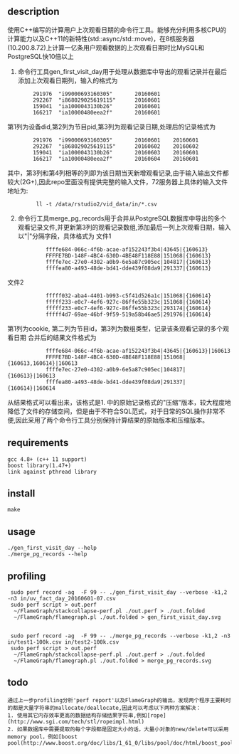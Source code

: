 ## description
使用C++编写的计算用户上次观看日期的命令行工具。能够充分利用多核CPU的计算能力以及C++11的新特性(std::async/std::move)，在8核服务器(10.200.8.72)上计算一亿条用户观看数据的上次观看日期时比MySQL和PostgreSQL快10倍以上  
  1. 命令行工具gen_first_visit_day用于处理从数据库中导出的观看记录并在最后添加上次观看日期列，输入的格式为
```
		291976  "i99000693160305"       20160601
		292267  "i868029025619115"      20160601
		159041  "ia1000043130b26"       20160601
		166217  "ia10000480eea2f"       20160601
```
第1列为设备did,第2列为节目pid,第3列为观看记录日期,处理后的记录格式为
```
		291976  "i99000693160305"       20160601	20160601
		292267  "i868029025619115"      20160602	20160602
		159041  "ia1000043130b26"       20160603	20160601
		166217  "ia10000480eea2f"       20160604	20160601
```
其中，第3列和第4列相等的列即为该日期当天新增观看记录,由于输入输出文件都较大(2G+),因此repo里面没有提供完整的输入文件，72服务器上具体的输入文件地址为:
```
		 ll -t /data/rstudio2/vid_data/in/*.csv
```

  2. 命令行工具merge_pg_records用于合并从PostgreSQL数据库中导出的多个观看记录文件,并更新第3列的观看记录数组,添加最后一列上次观看日期，输入以"|"分隔字段，具体格式为
	文件1
```
			ffffe684-066c-4f6b-acae-af152243f3b4|43645|{160613}
			FFFFE7BD-148F-4BC4-630D-4BE48F118E88|151068|{160613}
			ffffe7ec-27e0-4302-a0b9-6e5a87c905ec|104817|{160613}
			ffffea80-a493-48de-bd41-dde439f08da9|291337|{160613}
```

文件2
```
			fffff032-aba4-4401-b993-c5f41d526a1c|151068|{160614}
			fffff233-e0c7-4ef6-927c-86ffe55b323c|151068|{160614}
			fffff233-e0c7-4ef6-927c-86ffe55b323c|293174|{160614}
			fffff4d7-69ae-46bf-9f59-519a58b46ae5|291976|{160614}
```
第1列为cookie, 第二列为节目id，第3列为数组类型，记录该条观看记录的多个观看日期
合并后的结果文件格式为
```
			ffffe684-066c-4f6b-acae-af152243f3b4|43645|{160613}|160613
			FFFFE7BD-148F-4BC4-630D-4BE48F118E88|151068|{160613,160614}|160613
			ffffe7ec-27e0-4302-a0b9-6e5a87c905ec|104817|{160613}|160613
			ffffea80-a493-48de-bd41-dde439f08da9|291337|{160614}|160614
```
从结果格式可以看出来，该格式是1. 中的原始记录格式的"压缩"版本，较大程度地降低了文件的存储空间，但是由于不符合SQL范式，对于日常的SQL操作非常不便,因此采用了两个命令行工具分别保持计算结果的原始版本和压缩版本。

## requirements
	gcc 4.8+ (c++ 11 support)
	boost library(1.47+)
	link against pthread library

## install
	make

## usage
	./gen_first_visit_day --help
	./merge_pg_records --help

## profiling
	 sudo perf record -ag  -F 99 -- ./gen_first_visit_day --verbose -k1,2 -n3 in/uv_fact_day_20160601-07.csv
	 sudo perf script > out.perf
	  ~/FlameGraph/stackcollapse-perf.pl ./out.perf > ./out.folded
	  ~/FlameGraph/flamegraph.pl ./out.folded > gen_first_visit_day.svg


	 sudo perf record -ag  -F 99 -- ./merge_pg_records --verbose -k1,2 -n3 in/test1-100k.csv in/test2-100k.csv
	 sudo perf script > out.perf
	  ~/FlameGraph/stackcollapse-perf.pl ./out.perf > ./out.folded
	  ~/FlameGraph/flamegraph.pl ./out.folded > merge_pg_records.svg

## todo
	通过上一步profiling分析'perf report'以及FlameGraph的输出，发现两个程序主要耗时的都是大量字符串的mallocate/deallocate,因此可以考虑以下两种方案解决：
	1. 使用其它内存效率更高的数据结构存储结果字符串,例如[rope](http://www.sgi.com/tech/stl/ropeimpl.html)
	2. 如果数据库中需要提取的每个字段都是固定大小的话，大量小对象的new/delete可以采用memory pool，例如[boost pool(http://www.boost.org/doc/libs/1_61_0/libs/pool/doc/html/boost_pool/pool/pooling.html#boost_pool.pool.pooling.concepts)

